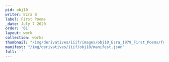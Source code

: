 ```yaml
---
pid: obj10
writer: Ezra B
label: First Poems
_date: July 7 2020
order: '01'
layout: work
collection: works
thumbnail: "/img/derivatives/iiif/images/obj10_Ezra_1979_First_Poems/full/250,/0/default.jpg"
manifest: "/img/derivatives/iiif/obj10/manifest.json"
full: ''
---
```

